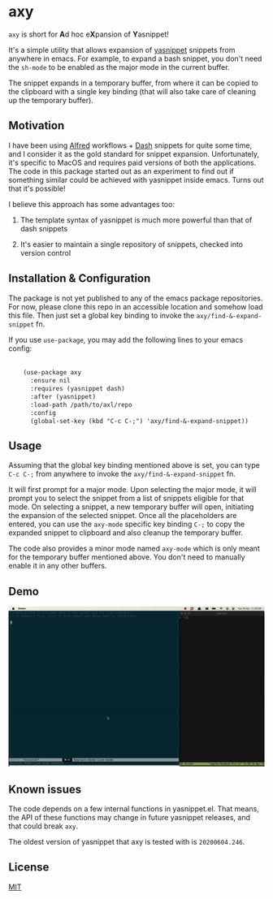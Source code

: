 axy
===

`axy` is short for **A**d hoc e**X**pansion of **Y**asnippet!

It's a simple utility that allows expansion of
[yasnippet](https://github.com/joaotavora/yasnippet) snippets from
anywhere in emacs. For example, to expand a bash snippet, you don't
need the `sh-mode` to be enabled as the major mode in the current
buffer.

The snippet expands in a temporary buffer, from where it can be copied
to the clipboard with a single key binding (that will also take care of
cleaning up the temporary buffer).


Motivation
----------

I have been using [Alfred](https://www.alfredapp.com/) workflows +
[Dash](https://kapeli.com/dash) snippets for quite some time, and I
consider it as the gold standard for snippet expansion. Unfortunately,
it's specific to MacOS and requires paid versions of both the
applications. The code in this package started out as an experiment to
find out if something similar could be achieved with yasnippet inside
emacs. Turns out that it's possible!

I believe this approach has some advantages too:

1. The template syntax of yasnippet is much more powerful than that of
   dash snippets

2. It's easier to maintain a single repository of snippets, checked
   into version control


Installation & Configuration
----------------------------

The package is not yet published to any of the emacs package
repositories. For now, please clone this repo in an accessible
location and somehow load this file. Then just set a global key
binding to invoke the `axy/find-&-expand-snippet` fn.

If you use `use-package`, you may add the following lines to your
emacs config:

``` emacs-lisp

    (use-package axy
      :ensure nil
      :requires (yasnippet dash)
      :after (yasnippet)
      :load-path /path/to/axl/repo
      :config
      (global-set-key (kbd "C-c C-;") 'axy/find-&-expand-snippet))
```


Usage
-----

Assuming that the global key binding mentioned above is set, you can
type `C-c C-;` from anywhere to invoke the `axy/find-&-expand-snippet`
fn.

It will first prompt for a major mode. Upon selecting the major mode,
it will prompt you to select the snippet from a list of snippets
eligible for that mode. On selecting a snippet, a new temporary buffer
will open, initiating the expansion of the selected snippet. Once all
the placeholders are entered, you can use the `axy-mode` specific
key binding `C-;` to copy the expanded snippet to clipboard and also
cleanup the temporary buffer.

The code also provides a minor mode named `axy-mode` which is only
meant for the temporary buffer mentioned above. You don't need to
manually enable it in any other buffers.


Demo
----

![axy](./demo.gif?raw=true)


Known issues
------------

The code depends on a few internal functions in yasnippet.el. That
means, the API of these functions may change in future yasnippet
releases, and that could break `axy`.

The oldest version of yasnippet that axy is tested with is
`20200604.246`.


License
-------

[MIT](LICENSE)

